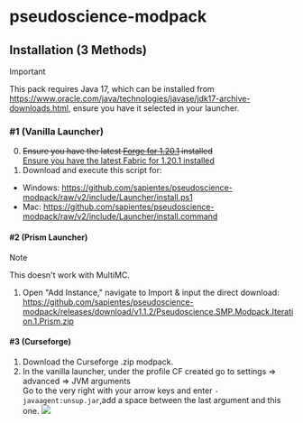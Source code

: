 # pseudoscience-modpack

## Installation (3 Methods)
> [!IMPORTANT]
> This pack requires Java 17, which can be installed from https://www.oracle.com/java/technologies/javase/jdk17-archive-downloads.html, ensure you have it selected in your launcher.

### #1 (Vanilla Launcher)
0. <del>Ensure you have the latest <a href="https://files.minecraftforge.net/net/minecraftforge/forge/index_1.20.1.html">Forge for 1.20.1</a> installed</del><br><ins>Ensure you have the latest <a href="https://fabricmc.net/use/installer/">Fabric for 1.20.1</a> installed</ins>
1. Download and execute this script for: 
- Windows: https://github.com/sapientes/pseudoscience-modpack/raw/v2/include/Launcher/install.ps1
- Mac: https://github.com/sapientes/pseudoscience-modpack/raw/v2/include/Launcher/install.command
#### #2 (Prism Launcher)
> [!NOTE]
> This doesn't work with MultiMC.
1. Open "Add Instance," navigate to Import & input the direct download: https://github.com/sapientes/pseudoscience-modpack/releases/download/v1.1.2/Pseudoscience.SMP.Modpack.Iteration.1.Prism.zip
#### #3 (Curseforge)
1. Download the Curseforge .zip modpack.
2. In the vanilla launcher, under the profile CF created go to settings => advanced => JVM arguments  
   Go to the very right with your arrow keys and enter `-javaagent:unsup.jar`,add a space between the last argument and this one.
![](include/jvm-args.png)
